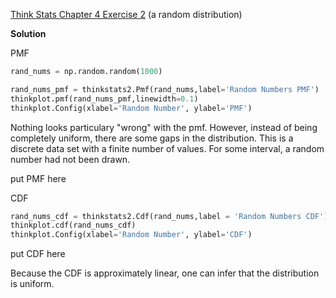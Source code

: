 [Think Stats Chapter 4 Exercise 2](http://greenteapress.com/thinkstats2/html/thinkstats2005.html#toc41) (a random distribution)

__Solution__


PMF

```python
rand_nums = np.random.random(1000)

rand_nums_pmf = thinkstats2.Pmf(rand_nums,label='Random Numbers PMF')
thinkplot.pmf(rand_nums_pmf,linewidth=0.1)
thinkplot.Config(xlabel='Random Number', ylabel='PMF')
```

Nothing looks particulary "wrong" with the pmf. However, instead of being completely uniform, there are some gaps in the distribution. This is a discrete data set with a finite number of values. For some interval, a random number had not been drawn.

put PMF here

CDF

```python
rand_nums_cdf = thinkstats2.Cdf(rand_nums,label = 'Random Numbers CDF')
thinkplot.cdf(rand_nums_cdf)
thinkplot.Config(xlabel='Random Number', ylabel='CDF')
```

put CDF here

Because the CDF is approximately linear, one can infer that the distribution is uniform.

